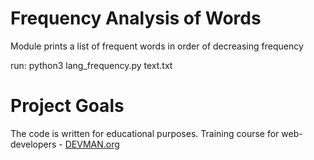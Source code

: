 # Frequency Analysis of Words

Module prints a list of frequent words in order of decreasing frequency

run: python3 lang_frequency.py text.txt

# Project Goals

The code is written for educational purposes. Training course for web-developers - [DEVMAN.org](https://devman.org)
